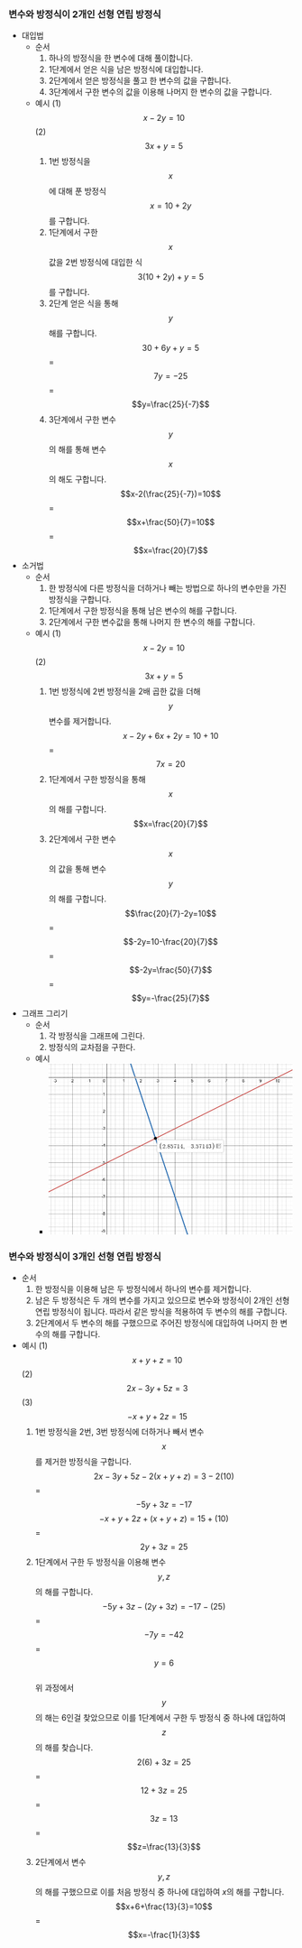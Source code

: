 ### 변수와 방정식이 2개인 선형 연립 방정식
- 대입법
  - 순서
    1. 하나의 방정식을 한 변수에 대해 풀이합니다.
    2. 1단계에서 얻은 식을 남은 방정식에 대입합니다.
    3. 2단계에서 얻은 방정식을 풀고 한 변수의 값을 구합니다.
    4. 3단계에서 구한 변수의 값을 이용해 나머지 한 변수의 값을 구합니다.
  - 예시
    (1) $$x-2y=10$$
    (2) $$3x+y=5$$
    1. 1번 방정식을 $$x$$에 대해 푼 방정식 $$x=10+2y$$를 구합니다.
    2. 1단계에서 구한 $$x$$ 값을 2번 방정식에 대입한 식 $$3(10+2y)+y=5$$를 구합니다.
    3. 2단계 얻은 식을 통해 $$y$$ 해를 구합니다.<br>
    $$30+6y+y=5$$
    = $$7y=-25$$
    = $$y=\frac{25}{-7}$$
    4. 3단계에서 구한 변수 $$y$$의 해를 통해 변수 $$x$$의 해도 구합니다.<br>
    $$x-2(\frac{25}{-7})=10$$
    =$$x+\frac{50}{7}=10$$
    =$$x=\frac{20}{7}$$
- 소거법
  - 순서
    1. 한 방정식에 다른 방정식을 더하거나 빼는 방법으로 하나의 변수만을 가진 방정식을 구합니다.
    2. 1단계에서 구한 방정식을 통해 남은 변수의 해를 구합니다.
    3. 2단계에서 구한 변수값을 통해 나머지 한 변수의 해를 구합니다.
  - 예시
    (1) $$x-2y=10$$
    (2) $$3x+y=5$$
    1. 1번 방정식에 2번 방정식을 2배 곱한 값을 더해 $$y$$ 변수를 제거합니다.<br>
    $$x-2y+6x+2y=10+10$$
    =$$7x=20$$
    2. 1단계에서 구한 방정식을 통해 $$x$$의 해를 구합니다.<br>
    $$x=\frac{20}{7}$$
    3. 2단계에서 구한 변수 $$x$$의 값을 통해 변수 $$y$$의 해를 구합니다.<br>
    $$\frac{20}{7}-2y=10$$
    =$$-2y=10-\frac{20}{7}$$
    =$$-2y=\frac{50}{7}$$
    =$$y=-\frac{25}{7}$$
- 그래프 그리기
  - 순서
    1. 각 방정식을 그래프에 그린다.
    2. 방정식의 교차점을 구한다.
  - 예시
    - ![alt text](../images/선형대수학-단일%20행령%20연산-그래프%20그리기%20예시.png)

### 변수와 방정식이 3개인 선형 연립 방정식
- 순서
  1. 한 방정식을 이용해 남은 두 방정식에서 하나의 변수를 제거합니다.
  2. 남은 두 방정식은 두 개의 변수를 가지고 있으므로 변수와 방정식이 2개인 선형 연립 방정식이 됩니다. 따라서 같은 방식을 적용하여 두 변수의 해를 구합니다.
  3. 2단계에서 두 변수의 해를 구했으므로 주어진 방정식에 대입하여 나머지 한 변수의 해를 구합니다.
- 예시
  (1) $$x+y+z=10$$
  (2) $$2x-3y+5z=3$$
  (3) $$-x+y+2z=15$$
  1. 1번 방정식을 2번, 3번 방정식에 더하거나 빼서 변수 $$x$$를 제거한 방정식을 구합니다.<br>
  $$2x-3y+5z-2(x+y+z)=3-2(10)$$
  = $$-5y+3z=-17$$
  $$-x+y+2z+(x+y+z)=15+(10)$$
  = $$2y+3z=25$$
  2. 1단계에서 구한 두 방정식을 이용해 변수 $$y, z$$의 해를 구합니다.<br>
  $$-5y+3z-(2y+3z)=-17-(25)$$
  = $$-7y=-42$$
  = $$y=6$$<br>
  위 과정에서 $$y$$의 해는 6인걸 찾았으므로 이를 1단계에서 구한 두 방정식 중 하나에 대입하여 $$z$$의 해를 찾습니다.<br>
  $$2(6)+3z=25$$
  = $$12+3z=25$$
  = $$3z=13$$
  = $$z=\frac{13}{3}$$
  3. 2단계에서 변수 $$y, z$$의 해를 구했으므로 이를 처음 방정식 중 하나에 대입하여 $x$의 해를 구합니다.
  $$x+6+\frac{13}{3}=10$$
  = $$x=-\frac{1}{3}$$